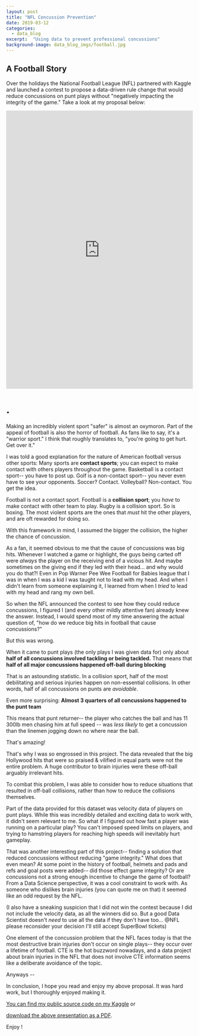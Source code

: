 ```yaml
---
layout: post
title: "NFL Concussion Prevention"
date: 2019-03-12
categories:
  - data_blog
excerpt:  "Using data to prevent professional concussions"
background-image: data_blog_imgs/football.jpg
---
```


## A Football Story


Over the holidays the National Football League (NFL) partnered with Kaggle and launched a contest to propose a data-driven rule change that would reduce concussions on punt plays without "negatively impacting the integrity of the game." Take a look at my proposal below:

<style>
.responsive-wrap iframe{ max-width: 100%;}
</style>
<div class="responsive-wrap">
<!-- this is the embed code provided by Google -->
<iframe src="https://docs.google.com/presentation/d/e/2PACX-1vQuf-uPrQ-V0w75MNUAS8ktiZwg9yGcLpbW0FaBUSZeHhVyOm3aL8qMWGWcsUkfw0CQseTOD_mTt9kY/embed?start=false&loop=false&delayms=3000" frameborder="0" width="960" height="749" allowfullscreen="true" mozallowfullscreen="true" webkitallowfullscreen="true"></iframe>
<!-- Google embed ends -->
</div>

# .

Making an incredibly violent sport "safer" is almost an oxymoron. Part of the appeal of football is also the horror of football. As fans like to say, it's a "warrior sport." I think that roughly translates to, "you're going to get hurt. Get over it."

I was told a good explanation for the nature of American football versus other sports: Many sports are **contact sports**; you can expect to make contact with others players throughout the game. Basketball is a contact sport-- you have to post up. Golf is a non-contact sport-- you never even have to see your opponents. Soccer? Contact. Volleyball? Non-contact. You get the idea.

Football is not a contact sport. Football is a **collision sport**; you _have_ to make contact with other team to play. Rugby is a collision sport. So is boxing. The most violent sports are the ones that _must_ hit the other players, and are oft rewarded for doing so.

With this framework in mind, I assumed the bigger the collision, the higher the chance of concussion.

As a fan, it seemed obvious to me that the cause of concussions was big hits. Whenever I watched a game or highlight, the guys being carted off were _always_ the player on the receiving end of a vicious hit. And maybe sometimes on the giving end if they led with their head... and why would you do that?! Even in Pop Warner Pee Wee Football for Babies league that I was in when I was a kid I was taught not to lead with my head. And when I didn't learn from someone explaining it, I learned from when I _tried_ to lead with my head and rang my own bell.

So when the NFL announced the contest to see how they could reduce concussions, I figured I (and every other mildly attentive fan) already knew the answer. Instead, I would spend most of my time answering the actual question of, "how do we reduce big hits in football that cause concussions?"

But this was wrong.

When it came to punt plays (the only plays I was given data for) only about **half of all concussions involved tackling or being tackled.** That means that **half of all major concussions happened off-ball during blocking**

That is an astounding statistic. In a collision sport, half of the most debilitating and serious injuries happen on non-essential collisions. In other words, half of all concussions on punts are _avoidable_.

Even more surprising: **Almost 3 quarters of all concussions happened to the punt team**

This means that punt returner-- the player who catches the ball and has 11 300lb men chasing him at full speed -- was _less likely_ to get a concussion than the linemen jogging down no where near the ball.

That's amazing!

That's why I was so engrossed in this project. The data revealed that the big Hollywood hits that were so praised & vilified in equal parts were not the entire problem. A huge contributor to brain injuries were these off-ball arguably irrelevant hits.

To combat this problem, I was able to consider how to reduce situations that resulted in off-ball collisions, rather than how to reduce the collisions themselves.

Part of the data provided for this dataset was velocity data of players on punt plays. While this was incredibly detailed and exciting data to work with, it didn't seem relevant to me. So what if I figured out how fast a player was running on a particular play? You can't imposed speed limits on players, and trying to hamstring players for reaching high speeds will inevitably hurt gameplay.

That was another interesting part of this project-- finding a solution that reduced concussions without reducing "game integrity." What does that even mean? At some point in the history of football, helmets and pads and refs and goal posts were added-- did those effect game integrity? Or are concussions not a strong enough incentive to change the game of football? From a Data Science perspective, it was a cool constraint to work with. As someone who dislikes brain injuries (you can quote me on that) it seemed like an odd request by the NFL.

(I also have a sneaking suspicion that I did not win the contest because I did not include the velocity data, as all the winners did so. But a good Data Scientist doesn't _need_ to use all the data if they don't have too... @NFL please reconsider your decision I'll still accept SuperBowl tickets)

One element of the concussion problem that the NFL faces today is that the most destructive brain injuries don't occur on single plays-- they occur over a lifetime of football. CTE is the hot buzzword nowadays, and a data project about brain injuries in the NFL that does not involve CTE information seems like a deliberate avoidance of the topic.

Anyways --

In conclusion, I hope you read and enjoy my above proposal. It was hard work, but I thoroughly enjoyed making it.

<a href="https://www.kaggle.com/adam1brownell/punt-concussions"> You can find my public source code on my Kaggle</a> or

[download the above presentation as a PDF](..\assets\punts.pdf).

Enjoy !
